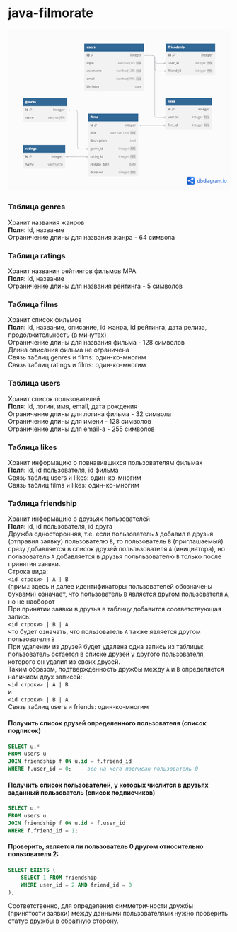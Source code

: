 # java-filmorate

![Alt text](/documents/ER.png)

 ### Таблица genres
Хранит названия жанров \
__Поля__: id, название \
Ограничение длины для названия жанра - 64 символа

### Таблица ratings
Хранит названия рейтингов фильмов МРА \
__Поля__: id, название \
Ограничение длины для названия рейтинга - 5 символов

### Таблица films
Хранит список фильмов \
__Поля__: id, название, описание, id жанра, id рейтинга, дата релиза, продолжительность (в минутах) \
Ограничение длины для названия фильма - 128 символов \
Длина описания фильма не ограничена \
Связь таблиц genres и films: один-ко-многим \
Связь таблиц ratings и films: один-ко-многим

### Таблица users
Хранит список пользователей \
__Поля__: id, логин, имя, email, дата рождения \
Ограничение длины для логина фильма - 32 символа \
Ограничение длины для имени - 128 символов \
Ограничение длины для email-а - 255 символов

### Таблица likes
Хранит информацию о повнавившихся пользователям фильмах \
__Поля__: id, id пользователя, id фильма \
Связь таблиц users и likes: один-ко-многим \
Связь таблиц films и likes: один-ко-многим

### Таблица friendship
Хранит информацию о друзьях пользователей \
__Поля__: id, id пользователя, id друга \
Дружба односторонняя, т.е. если пользователь `А` добавил в друзья (отправил заявку) пользователю `B`,
то пользователь `B` (приглашаемый) сразу добавляется в список друзей польльзователя `А` (инициатора),
но пользователь `А` добавляется в друзья польльзователю `B` только после принятия заявки. \
Строка вида: \
`<id строки> | A | B` \
(прим.: здесь и далее идентификаторы пользователей обозначены буквами)
означает, что пользователь `B` является другом пользователя `А`, но не наоборот \
При принятии заявки в друзья в таблицу добавится соответствующая запись: \
`<id строки> | B | A` \
что будет означать, что пользователь `А` также является другом пользователя `B` \
При удалении из друзей будет удалена одна запись из таблицы: пользователь остается в списке друзей у другого
пользователя, которого он удалил из своих друзей. \
Таким образом, подтвержденность дружбы между `А` и `B` определяется наличием двух записей: \
`<id строки> | A | B` \
и \
`<id строки> | B | A` \
Связь таблиц users и friends: один-ко-многим

#### Получить список друзей определенного пользователя (список подписок)
```sql
SELECT u.* 
FROM users u
JOIN friendship f ON u.id = f.friend_id
WHERE f.user_id = 0;  -- все на кого подписан пользователь 0
```

#### Получить список пользователей, у которых числится в друзьях заданный пользователь  (список подписчиков)
```sql
SELECT u.* 
FROM users u
JOIN friendship f ON u.id = f.user_id
WHERE f.friend_id = 1;
```

#### Проверить, является ли пользователь 0 другом относительно пользователя 2:
```sql
SELECT EXISTS (
    SELECT 1 FROM friendship
    WHERE user_id = 2 AND friend_id = 0
);
```
Соответственно, для определения симметричности дружбы (принятости заявки) между данными пользователями нужно проверить статус дружбы в обратную сторону.

